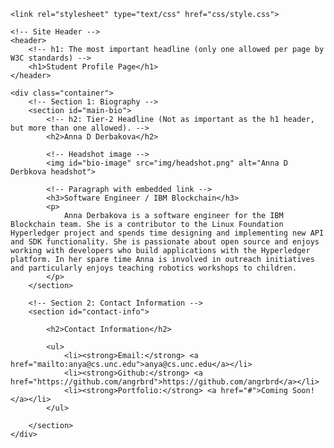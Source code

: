 <!DOCTYPE html>
<html>
<head>
	<title>Jack Nolley Bio</title>

	<link rel="stylesheet" type="text/css" href="css/style.css">
</head>
<body>

	<!-- Site Header -->
	<header>
		<!-- h1: The most important headline (only one allowed per page by W3C standards) -->
		<h1>Student Profile Page</h1>
	</header>

	<div class="container">
		<!-- Section 1: Biography -->
		<section id="main-bio">
			<!-- h2: Tier-2 Headline (Not as important as the h1 header, but more than one allowed). -->
			<h2>Anna D Derbakova</h2>

			<!-- Headshot image -->
			<img id="bio-image" src="img/headshot.png" alt="Anna D Derbkova headshot">

			<!-- Paragraph with embedded link -->
			<h3>Software Engineer / IBM Blockchain</h3>
			<p>
				Anna Derbakova is a software engineer for the IBM Blockchain team. She is a contributor to the Linux Foundation Hyperledger project and spends time designing and implementing new API and SDK functionality. She is passionate about open source and enjoys working with developers who build applications with the Hyperledger platform. In her spare time Anna is involved in outreach initiatives and particularly enjoys teaching robotics workshops to children.
			</p>
		</section>

		<!-- Section 2: Contact Information -->
		<section id="contact-info">

			<h2>Contact Information</h2>
			
			<ul>
				<li><strong>Email:</strong> <a href="mailto:anya@cs.unc.edu">anya@cs.unc.edu</a></li>
				<li><strong>Github:</strong> <a href="https://github.com/angrbrd">https://github.com/angrbrd</a></li>
				<li><strong>Portfolio:</strong> <a href="#">Coming Soon!</a></li>
			</ul>

		</section>
	</div>

</body>
</html>
  
  










